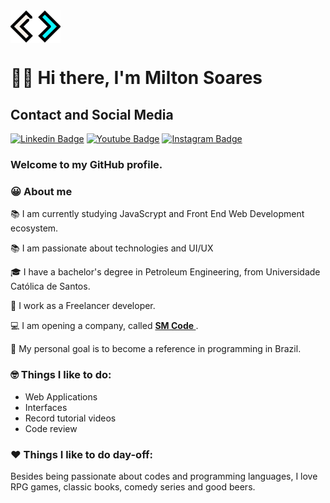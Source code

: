 <img width="80" align ="center" src="SM-CODE-ICON-AZUL-MAIS.png" />

# 👋🏼 Hi there, I'm Milton Soares 

## Contact and Social Media
[![Linkedin Badge](https://img.shields.io/badge/linkedin-%230077B5.svg?&style=for-the-badge&logo=linkedin&logoColor=white&link=https://www.linkedin.com/in/soaresmilton/)](https://www.linkedin.com/in/soaresmilton/)
[![Youtube Badge](https://img.shields.io/badge/youtube-%23FF0000.svg?&style=for-the-badge&logo=youtube&logoColor=white)](https://www.youtube.com/channel/UCMsbUh0LDOMQCTBdBXwkFiQ/)
[![Instagram Badge](https://img.shields.io/badge/instagram-%23E4405F.svg?&style=for-the-badge&logo=instagram&logoColor=white&link=https://www.instagram.com/soaresmiltinho/)](https://www.instagram.com/soaresmiltinho/)

### Welcome to my GitHub profile.


### 😀 About me 
📚 I am currently studying JavaScrypt and Front End Web Development ecosystem. 

📚 I am passionate about technologies and UI/UX

🎓 I have a bachelor's degree in Petroleum Engineering, from Universidade Católica de Santos.

📌 I work as a Freelancer developer.

💻 I am opening a company, called <strong> <a href="https://soaresmiltinho.vercel.app/"> SM Code </a></strong>.

🎯 My personal goal is to become a reference in programming in Brazil.

### 🤓 Things I like to do:
- Web Applications
- Interfaces
- Record tutorial videos
- Code review

### ❤ Things I like to do day-off:
Besides being passionate about codes and programming languages, I love RPG games, classic books, comedy series and good beers.



